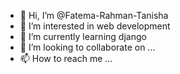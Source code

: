 - 👋 Hi, I’m @Fatema-Rahman-Tanisha
- 👀 I’m interested in web development
- 🌱 I’m currently learning django
- 💞️ I’m looking to collaborate on ...
- 📫 How to reach me ...

<!---
Fatema-Rahman-Tanisha/Fatema-Rahman-Tanisha is a ✨ special ✨ repository because its `README.md` (this file) appears on your GitHub profile.
You can click the Preview link to take a look at your changes.
--->

